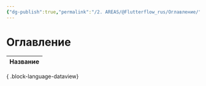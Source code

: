 ```yaml
---
{"dg-publish":true,"permalink":"/2. AREAS/@Flutterflow_rus/Оглавление/","tags":["gardenEntry"],"created":"2024-10-22T15:14:51.339-03:00","updated":"2024-10-22T15:43:44.834-03:00"}
---
```


# Оглавление
| Название |
| -------- |

{ .block-language-dataview}

